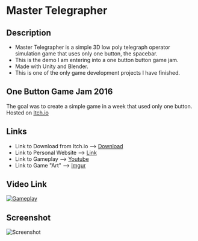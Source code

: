 # Master Telegrapher

## Description
* Master Telegrapher is a simple 3D low poly telegraph operator simulation game that uses only one button,
the spacebar. 
* This is the demo I am entering into a one button button game jam. 
* Made with Unity and Blender.
* This is one of the only game development projects I have finished.

## One Button Game Jam 2016
The goal was to create a simple game in a week that used only one button. Hosted on [Itch.io](https://itch.io/jam/one-button-to-rule-all-jam)

## Links
* Link to Download from Itch.io --> [Download](https://barrettotte.itch.io/master-telegrapher)
* Link to Personal Website --> [Link](http://barrettotte.com/GameDev_Proj-Master_Telegrapher_Demo.html)
* Link to Gameplay --> [Youtube](https://www.youtube.com/watch?v=_Ubelo-NEu4&feature=youtu.be)
* Link to Game "Art" --> [Imgur](https://imgur.com/a/yVh3m)

## Video Link
[![Gameplay](https://img.youtube.com/vi/_Ubelo-NEu4/0.jpg)](https://www.youtube.com/watch?v=_Ubelo-NEu4)

## Screenshot
![Screenshot](http://barrettotte.com/images/GameDev/Master_Telegrapher/Master_Telegrapher_01.jpg)
